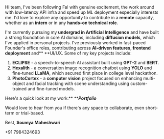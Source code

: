 Hi team, 
I've been following Fal with genuine excitement, the work around with low-latency API infra and speed up ML deployment especially interests me. I'd love to explore any opportunity to contribute in a **remote** capacity, whether as an **intern** or in any **hands-on technical role**.

I'm currently pursuing my **undergrad in Artificial Intelligence** and have built a strong foundation in core AI domains, including **diffusion models**, which I've applied in personal projects. I've previously worked in fast-paced Founder's office roles, contributing across **AI-driven features, frontend deployment** and** **UI/UX. Some of my key projects include:
1. **ECLIPSE** - a speech-to-speech AI assistant built using **GPT-2** and **BERT**.
2. **Hexalith** - a conversation image recognition chatbot using **YOLO** and fine-tuned **LLaMA**, which secured first place in college level hackathon.
3. **PhotoCortex** - a **computer vision** project focused on enhancing multi-object and facial tracking with scene understanding using custom-trained and fine-tuned models.

Here's a quick look at my work:** ****_Portfolio_**

Would love to hear from you if there's any space to collaborate, even short-term or trial-based.

Best, 
**Soumya Maheshwari**

+91 7984324693
